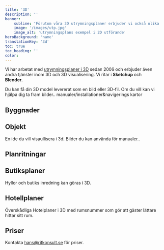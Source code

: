 ```yaml
---
title: '3D'
description: ''
banner:
    subline: 'Förutom våra 3D utrymningsplaner erbjuder vi också olika typer av 3D visualliseringar, från byggnader, butiksplaner till installations exempel av produkter.'
    image: '/images/utp.jpg'
    image_alt: 'utrymningsplans exempel i 2D utförande'
heroBackground: 'name'
translationKey: '3d'
toc: true
toc_heading: ''
color: 
---
```


Vi har arbetat med [utrymningsplaner i 3D](/produkter/utrymningsplan) sedan 2006 och erbjuder även andra tjänster inom 3D och 3D visualisering. Vi ritar i **Sketchup** och **Blender**. 

Du kan få din 3D model levererat som en bild eller 3D-fil. 
Om du vill kan vi hjälpa dig ta fram bilder.. manualer/installationer&navigerings kartor

## Byggnader

## Objekt

En ide du vill visaullisera i 3d. Bilder du kan använda för manualer..

## Planritningar

## Butiksplaner

Hyllor och butiks inredning kan göras i 3D. 

## Hotellplaner

Överskådliga Hotelplaner i 3D med rumsnummer som gör att gäster lättare hittar sitt rum.

## Priser

Kontakta hans@ritkonsult.se för priser.